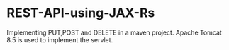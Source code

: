 # REST-API-using-JAX-Rs
Implementing PUT,POST and DELETE in a maven project. Apache Tomcat 8.5 is used to implement the servlet.
